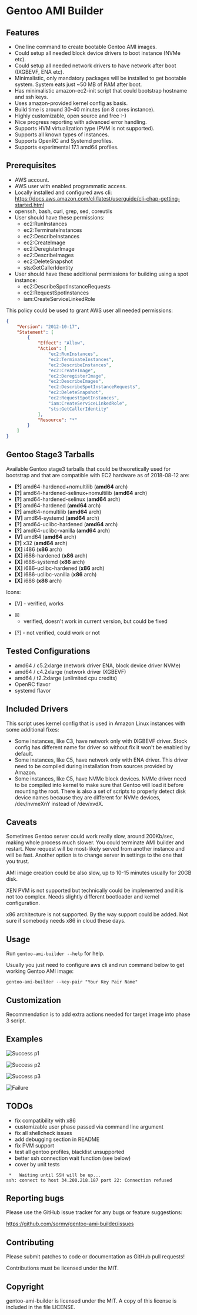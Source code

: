 # Gentoo AMI Builder

## Features

- One line command to create bootable Gentoo AMI images.
- Could setup all needed block device drivers to boot instance (NVMe etc).
- Could setup all needed network drivers to have network after boot (IXGBEVF, ENA etc).
- Minimalistic, only mandatory packages will be installed to get bootable system.
  System eats just ~50 MB of RAM after boot.
- Has minimalistic amazon-ec2-init script that could bootstrap hostname and ssh keys.
- Uses amazon-provided kernel config as basis.
- Build time is around 30-40 minutes (on 8 cores instance).
- Highly customizable, open source and free :-)
- Nice progress reporting with advanced error handling.
- Supports HVM virtualization type (PVM is not supported).
- Supports all known types of instances.
- Supports OpenRC and Systemd profiles.
- Supports experimental 17.1 amd64 profiles.

## Prerequisites

- AWS account.
- AWS user with enabled programmatic access.
- Locally installed and configured aws cli:
  <https://docs.aws.amazon.com/cli/latest/userguide/cli-chap-getting-started.html>
- openssh, bash, curl, grep, sed, coreutils
- User should have these permissions:
  - ec2:RunInstances
  - ec2:TerminateInstances
  - ec2:DescribeInstances
  - ec2:CreateImage
  - ec2:DeregisterImage
  - ec2:DescribeImages
  - ec2:DeleteSnapshot
  - sts:GetCallerIdentity
- User should have these additional permissions for building using a spot instance:
  - ec2:DescribeSpotInstanceRequests
  - ec2:RequestSpotInstances
  - iam:CreateServiceLinkedRole

This policy could be used to grant AWS user all needed permissions:

```json
{
    "Version": "2012-10-17",
    "Statement": [
        {
            "Effect": "Allow",
            "Action": [
                "ec2:RunInstances",
                "ec2:TerminateInstances",
                "ec2:DescribeInstances",
                "ec2:CreateImage",
                "ec2:DeregisterImage",
                "ec2:DescribeImages",
                "ec2:DescribeSpotInstanceRequests",
                "ec2:DeleteSnapshot",
                "ec2:RequestSpotInstances",
                "iam:CreateServiceLinkedRole",
                "sts:GetCallerIdentity"
            ],
            "Resource": "*"
        }
    ]
}
```

## Gentoo Stage3 Tarballs

Available Gentoo stage3 tarballs that could be theoretically used for bootstrap
and that are compatible with EC2 hardware as of 2018-08-12 are:

- **[?]** amd64-hardened+nomultilib (**amd64** arch)
- **[?]** amd64-hardened-selinux+nomultilib (**amd64** arch)
- **[?]** amd64-hardened-selinux (**amd64** arch)
- **[?]** amd64-hardened (**amd64** arch)
- **[?]** amd64-nomultilib (**amd64** arch)
- **[V]** amd64-systemd (**amd64** arch)
- **[?]** amd64-uclibc-hardened (**amd64** arch)
- **[?]** amd64-uclibc-vanilla (**amd64** arch)
- **[V]** amd64 (**amd64** arch)
- **[?]** x32 (**amd64** arch)
- **[X]** i486 (**x86** arch)
- **[X]** i686-hardened (**x86** arch)
- **[X]** i686-systemd (**x86** arch)
- **[X]** i686-uclibc-hardened (**x86** arch)
- **[X]** i686-uclibc-vanilla (**x86** arch)
- **[X]** i686 (**x86** arch)

Icons:

- [V] - verified, works
- [X] - verified, doesn't work in current version, but could be fixed
- [?] - not verified, could work or not

## Tested Configurations

- amd64 / c5.2xlarge (network driver ENA, block device driver NVMe)
- amd64 / c4.2xlarge (network driver IXGBEVF)
- amd64 / t2.2xlarge (unlimited cpu credits)
- OpenRC flavor
- systemd flavor

## Included Drivers

This script uses kernel config that is used in Amazon Linux instances with some
additional fixes:

- Some instances, like C3, have network only with IXGBEVF driver. Stock config
  has different name for driver so without fix it won't be enabled by default.
- Some instances, like C5, have network only with ENA driver. This driver need
  to be compiled during installation from sources provided by Amazon.
- Some instances, like C5, have NVMe block devices. NVMe driver need to be
  compiled into kernel to make sure that Gentoo will load it before mounting
  the root. There is also a set of scripts to properly detect disk device names
  because they are different for NVMe devices, /dev/nvmeXnY instead of /dev/xvdX.

## Caveats

Sometimes Gentoo server could work really slow, around 200Kb/sec, making whole
process much slower. You could terminate AMI builder and restart. New request
will be most-likely served from another instance and will be fast. Another
option is to change server in settings to the one that you trust.

AMI image creation could be also slow, up to 10-15 minutes usually for 20GB disk.

XEN PVM is not supported but technically could be implemented and it is not too
complex. Needs slightly different bootloader and kernel configuration.

x86 architecture is not supported. By the way support could be added. Not sure
if somebody needs x86 in cloud these days.

## Usage

Run `gentoo-ami-builder --help` for help.

Usually you just need to configure aws cli and run command below to get working
Gentoo AMI image:

```shell
gentoo-ami-builder --key-pair "Your Key Pair Name"
```

## Customization

Recommendation is to add extra actions needed for target image into phase 3 script.

## Examples

![Success p1](/screenshots/gentoo-amd64-c5-p1.png?raw=true)

![Success p2](/screenshots/gentoo-amd64-c5-p2.png?raw=true)

![Success p3](/screenshots/gentoo-amd64-c5-p3.png?raw=true)

![Failure](/screenshots/gentoo-x86-genkernel-error.png?raw=true)

## TODOs

- fix compatibility with x86
- customizable user phase passed via command line argument
- fix all shellcheck issues
- add debugging section in README
- fix PVM support
- test all gentoo profiles, blacklist unsupported
- better ssh connection wait function (see below)
- cover by unit tests

```shell
 *   Waiting until SSH will be up...
ssh: connect to host 34.200.218.187 port 22: Connection refused
```

## Reporting bugs

Please use the GitHub issue tracker for any bugs or feature suggestions:

<https://github.com/sormy/gentoo-ami-builder/issues>

## Contributing

Please submit patches to code or documentation as GitHub pull requests!

Contributions must be licensed under the MIT.

## Copyright

gentoo-ami-builder is licensed under the MIT. A copy of this license is included in the file LICENSE.
